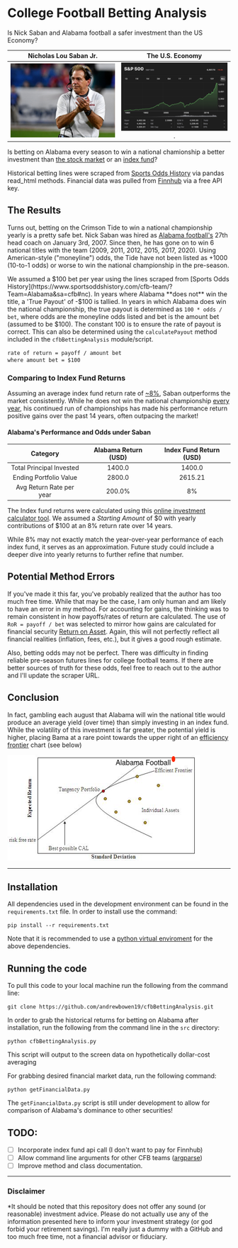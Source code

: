 # College Football Betting Analysis
Is Nick Saban and Alabama football a safer investment than the US Economy?

Nicholas Lou Saban Jr. | The U.S. Economy
:------------:|:------------------:
![](/img/the_croatian_atm.png?raw=true) |  ![](/img/index_funds_graph.png?raw=true).

Is betting on Alabama every season to win a national chamionship a better investment than [the stock market](https://www.spglobal.com/marketintelligence/en/news-insights/latest-news-headlines/s-p-500-returns-to-halve-in-coming-decade-8211-goldman-sachs-59439981) or an [index fund](https://www.businessinsider.com/personal-finance/average-stock-market-return)?

Historical betting lines were scraped from [Sports Odds History](https://www.sportsoddshistory.com/cfb-team/?Team=Alabama&sa=cfb#nc) via pandas read_html methods. Financial data was pulled from [Finnhub](https://finnhub.io) via a free API key. 

## The Results

Turns out, betting on the Crimson Tide to win a national championship yearly is a pretty safe bet. Nick Saban was hired as [Alabama football's](https://en.wikipedia.org/wiki/Alabama_Crimson_Tide_football) 27th head coach on January 3rd, 2007. Since then, he has gone on to win 6 national titles with the team (2009, 2011, 2012, 2015, 2017, 2020). Using American-style ("moneyline") odds, the Tide have not been listed as +1000 (10-to-1 odds) or worse to win the national championship in the pre-season.

We assumed a $100 bet per year using the lines scraped from [Sports Odds History](https://www.sportsoddshistory.com/cfb-team/?Team=Alabama&sa=cfb#nc). In years where Alabama **does not** win the title, a 'True Payout' of -$100 is tallied. In years in which Alabama does win the national championship, the true payout is determined as `100 * odds / bet`, where odds are the moneyline odds listed and bet is the amount bet (assumed to be $100). The constant 100 is to ensure the rate of payout is correct. This can also be determined using the `calculatePayout` method included in the `cfbBettingAnalysis` module/script.

    rate of return = payoff / amount bet
    where amount bet = $100
    
    
### Comparing to Index Fund Returns
Assuming an average index fund return rate of [~8%](https://www.investopedia.com/ask/answers/042415/what-average-annual-return-sp-500.asp), Saban outperforms the market consistently. While he does not win the national championship [every year](https://www.sports-reference.com/cfb/schools/louisiana-state/2019.html), his continued run of championships has made his performance return positive gains over the past 14 years, often outpacing the market!

#### Alabama's Performance and Odds under Saban

**Category** | **Alabama Return** (USD) | **Index Fund Return** (USD)
:--------------------:|:-:|:-:
Total Principal Invested | 1400.0 | 1400.0 |
Ending Portfolio Value | 2800.0 | 2615.21 |
Avg Return Rate per year | 200.0% | 8% |

The Index fund returns were calculated using this [online investment calculator tool](https://www.calculator.net/investment-calculator.html?ctype=endamount&ctargetamountv=1000000&cstartingprinciplev=0&cyearsv=14&cinterestratev=8&ccompound=annually&ccontributeamountv=100&cadditionat1=beginning&ciadditionat1=annually&printit=0&x=97&y=34). We assumed a *Starting Amount* of $0 with yearly contributions of $100 at an 8% return rate over 14 years.

While 8% may not exactly match the year-over-year performance of each index fund, it serves as an approximation. Future study could include a deeper dive into yearly returns to further refine that number. 

## Potential Method Errors
If you've made it this far, you've probably realized that the author has too much free time. While that may be the case, I am only human and am likely to have an error in my method. For accounting for gains, the thinking was to remain consistent in how payoffs/rates of return are calculated. The use of `RoR = payoff / bet` was selected to mirror how gains are calculated for financial security [Return on Asset](https://www.investopedia.com/terms/r/returnonassets.asp). Again, this will not perfectly reflect all financial realities (inflation, fees, etc.), but it gives a good rough estimate.

Also, betting odds may not be perfect. There was difficulty in finding reliable pre-season futures lines for college football teams. If there are better sources of truth for these odds, feel free to reach out to the author and I'll update the scraper URL.

## Conclusion
In fact, gambling each august that Alabama will win the national title would produce an average yield (over time) than simply investing in an index fund. While the volatility of this investment is far greater, the potential yield is higher, placing Bama at a rare point towards the upper right of an [efficiency frontier](https://en.wikipedia.org/wiki/Efficient_frontier) chart (see below)

![Efficiency Frontier with Alabama football plotted by hand](/img/efficiency_frontier.png?raw=true)

---
## Installation
All dependencies used in the development environment can be found in the `requirements.txt` file. In order to install use the command:

    pip install --r requirements.txt
    
Note that it is recommended to use a [python virtual enviroment](https://docs.python.org/3/library/venv.html) for the above dependencies.

## Running the code

To pull this code to your local machine run the following from the command line:

    git clone https://github.com/andrewbowen19/cfbBettingAnalysis.git

In order to grab the historical returns for betting on Alabama after installation, run the following from the command line in the `src` directory:

    python cfbBettingAnalysis.py
    
This script will output to the screen data on hypothetically dollar-cost averaging 

For grabbing desired financial market data, run the following command:

    python getFinancialData.py
    
The `getFinancialData.py` script is still under development to allow for comparison of Alabama's dominance to other securities!

## TODO:

- [ ] Incorporate index fund api call (I don't want to pay for Finnhub)
- [ ] Allow command line arguments for other CFB teams ([argparse](https://docs.python.org/3/library/argparse.html))
- [ ] Improve method and class documentation.

---
### Disclaimer
*It should be noted that this repository does not offer any sound (or reasonable) investment advice. Please do not actually use any of the information presented here to inform your investment strategy (or god forbid your retirement savings). I'm really just a dummy with a GitHub and too much free time, not a financial advisor or fiduciary.



